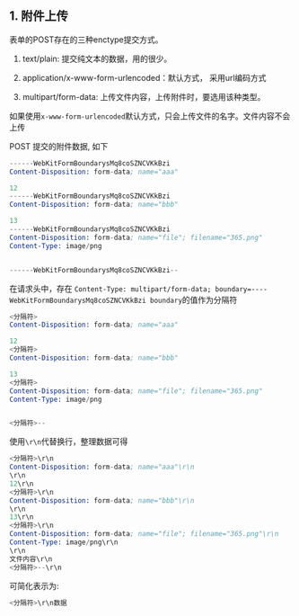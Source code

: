 ## 1. 附件上传

表单的POST存在的三种enctype提交方式。

1. text/plain:  提交纯文本的数据，用的很少。

2. application/x-www-form-urlencoded：默认方式， 采用url编码方式

3. multipart/form-data: 上传文件内容，上传附件时，要选用该种类型。

如果使用```x-www-form-urlencoded```默认方式，只会上传文件的名字。文件内容不会上传

POST 提交的附件数据, 如下

```s
------WebKitFormBoundarysMq8coSZNCVKkBzi
Content-Disposition: form-data; name="aaa"

12
------WebKitFormBoundarysMq8coSZNCVKkBzi
Content-Disposition: form-data; name="bbb"

13
------WebKitFormBoundarysMq8coSZNCVKkBzi
Content-Disposition: form-data; name="file"; filename="365.png"
Content-Type: image/png


------WebKitFormBoundarysMq8coSZNCVKkBzi--
```


在请求头中，存在 ```Content-Type: multipart/form-data; boundary=----WebKitFormBoundarysMq8coSZNCVKkBzi
boundary```的值作为分隔符

```s
<分隔符>
Content-Disposition: form-data; name="aaa"

12
<分隔符>
Content-Disposition: form-data; name="bbb"

13
<分隔符>
Content-Disposition: form-data; name="file"; filename="365.png"
Content-Type: image/png


<分隔符>--
```

使用```\r\n```代替换行，整理数据可得


```s
<分隔符>\r\n
Content-Disposition: form-data; name="aaa"\r\n
\r\n
12\r\n
<分隔符>\r\n
Content-Disposition: form-data; name="bbb"\r\n
\r\n
13\r\n
<分隔符>\r\n
Content-Disposition: form-data; name="file"; filename="365.png"\r\n
Content-Type: image/png\r\n
\r\n
文件内容\r\n
<分隔符>--\r\n
```

可简化表示为: 

```s
<分隔符>\r\n数据